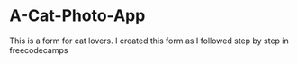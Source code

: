 # A-Cat-Photo-App
This is a form for  cat lovers. I created this form as I followed step by step in freecodecamps

